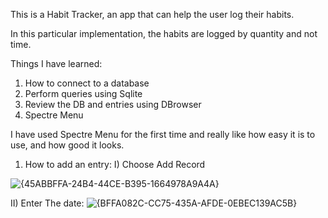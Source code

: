 This is a Habit Tracker, an app that can help the user log their habits.

In this particular implementation, the habits are logged by quantity and not time.

Things I have learned:
1) How to connect to a database
2) Perform queries using Sqlite
3) Review the DB and entries using DBrowser
4) Spectre Menu

I have used Spectre Menu for the first time and really like how easy it is to use, and how good it looks.


1) How to add an entry:
I) Choose Add Record


![{45ABBFFA-24B4-44CE-B395-1664978A9A4A}](https://github.com/user-attachments/assets/85515b2d-2fe5-43d4-831e-9a68000d809e)



   
II) Enter The date: 
![{BFFA082C-CC75-435A-AFDE-0EBEC139AC5B}](https://github.com/user-attachments/assets/4bffb27a-3570-4507-8dd9-b9a68e51b4f0)

